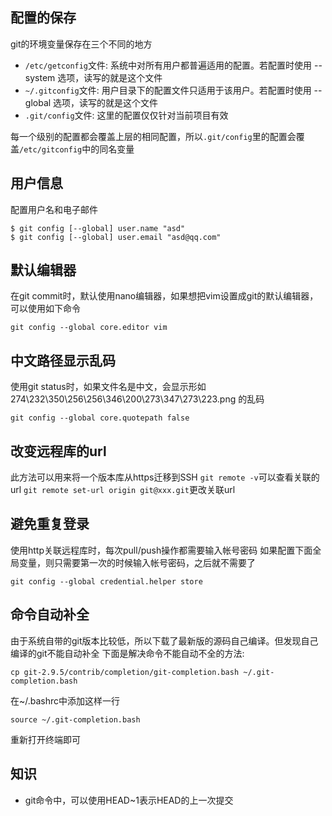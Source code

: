 ## 配置的保存
git的环境变量保存在三个不同的地方
- `/etc/getconfig`文件: 系统中对所有用户都普遍适用的配置。若配置时使用 --system 选项，读写的就是这个文件
- `~/.gitconfig`文件: 用户目录下的配置文件只适用于该用户。若配置时使用 --global 选项，读写的就是这个文件
- `.git/config`文件: 这里的配置仅仅针对当前项目有效

每一个级别的配置都会覆盖上层的相同配置，所以`.git/config`里的配置会覆盖`/etc/gitconfig`中的同名变量

## 用户信息
配置用户名和电子邮件
```
$ git config [--global] user.name "asd"
$ git config [--global] user.email "asd@qq.com"
```

## 默认编辑器
在git commit时，默认使用nano编辑器，如果想把vim设置成git的默认编辑器，可以使用如下命令
```
git config --global core.editor vim
```

## 中文路径显示乱码
使用git status时，如果文件名是中文，会显示形如 274\232\350\256\256\346\200\273\347\273\223.png 的乱码
```
git config --global core.quotepath false
```

## 改变远程库的url
此方法可以用来将一个版本库从https迁移到SSH
`git remote -v`可以查看关联的url
`git remote set-url origin git@xxx.git`更改关联url

## 避免重复登录
使用http关联远程库时，每次pull/push操作都需要输入帐号密码
如果配置下面全局变量，则只需要第一次的时候输入帐号密码，之后就不需要了
```
git config --global credential.helper store
```
## 命令自动补全
由于系统自带的git版本比较低，所以下载了最新版的源码自己编译。但发现自己编译的git不能自动补全
下面是解决命令不能自动不全的方法:
```
cp git-2.9.5/contrib/completion/git-completion.bash ~/.git-completion.bash
```
在~/.bashrc中添加这样一行
```
source ~/.git-completion.bash
```
重新打开终端即可

## 知识
- git命令中，可以使用HEAD~1表示HEAD的上一次提交
